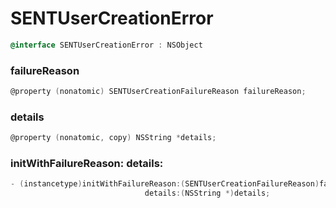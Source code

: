 # SENTUserCreationError

```objectivec
@interface SENTUserCreationError : NSObject
```

###

### failureReason

```objectivec
@property (nonatomic) SENTUserCreationFailureReason failureReason;
```

### details

```objectivec
@property (nonatomic, copy) NSString *details;
```

### initWithFailureReason: details:

```objectivec
- (instancetype)initWithFailureReason:(SENTUserCreationFailureReason)failureReason
                              details:(NSString *)details;
```

